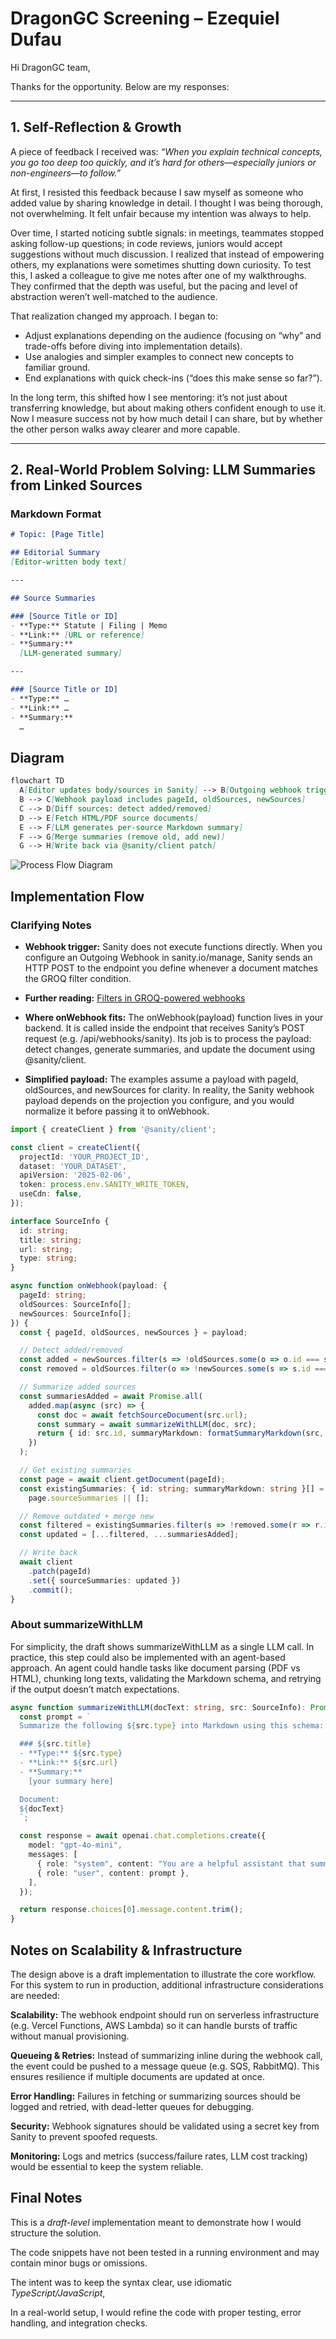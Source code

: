 # DragonGC Screening – Ezequiel Dufau

Hi DragonGC team,  

Thanks for the opportunity. Below are my responses:  

---

## 1. Self-Reflection & Growth  

A piece of feedback I received was: *“When you explain technical concepts, you go too deep too quickly, and it’s hard for others—especially juniors or non-engineers—to follow.”*  

At first, I resisted this feedback because I saw myself as someone who added value by sharing knowledge in detail. I thought I was being thorough, not overwhelming. It felt unfair because my intention was always to help.  

Over time, I started noticing subtle signals: in meetings, teammates stopped asking follow-up questions; in code reviews, juniors would accept suggestions without much discussion. I realized that instead of empowering others, my explanations were sometimes shutting down curiosity. To test this, I asked a colleague to give me notes after one of my walkthroughs. They confirmed that the depth was useful, but the pacing and level of abstraction weren’t well-matched to the audience.  

That realization changed my approach. I began to:  
- Adjust explanations depending on the audience (focusing on “why” and trade-offs before diving into implementation details).  
- Use analogies and simpler examples to connect new concepts to familiar ground.  
- End explanations with quick check-ins (“does this make sense so far?”).  

In the long term, this shifted how I see mentoring: it’s not just about transferring knowledge, but about making others confident enough to use it. Now I measure success not by how much detail I can share, but by whether the other person walks away clearer and more capable.  

---

## 2. Real-World Problem Solving: LLM Summaries from Linked Sources  

### Markdown Format  

```markdown
# Topic: [Page Title]

## Editorial Summary
[Editor-written body text]

---

## Source Summaries

### [Source Title or ID]
- **Type:** Statute | Filing | Memo  
- **Link:** [URL or reference]  
- **Summary:**  
  [LLM-generated summary]

---

### [Source Title or ID]
- **Type:** …  
- **Link:** …  
- **Summary:**  
  …
```

## Diagram
```markdown
flowchart TD
  A[Editor updates body/sources in Sanity] --> B[Outgoing webhook triggers]
  B --> C[Webhook payload includes pageId, oldSources, newSources]
  C --> D[Diff sources: detect added/removed]
  D --> E[Fetch HTML/PDF source documents]
  E --> F[LLM generates per-source Markdown summary]
  F --> G[Merge summaries (remove old, add new)]
  G --> H[Write back via @sanity/client patch]
```

![Process Flow Diagram](./diagram.png)



## Implementation Flow

### Clarifying Notes

- **Webhook trigger:** Sanity does not execute functions directly. When you configure an Outgoing Webhook in sanity.io/manage, Sanity sends an HTTP POST to the endpoint you define whenever a document matches the GROQ filter condition.
- **Further reading:** [Filters in GROQ-powered webhooks](https://www.sanity.io/guides/filters-in-groq-powered-webhooks)


- **Where onWebhook fits:** The onWebhook(payload) function lives in your backend. It is called inside the endpoint that receives Sanity’s POST request (e.g. /api/webhooks/sanity). Its job is to process the payload: detect changes, generate summaries, and update the document using @sanity/client.

- **Simplified payload:** The examples assume a payload with pageId, oldSources, and newSources for clarity. In reality, the Sanity webhook payload depends on the projection you configure, and you would normalize it before passing it to onWebhook.

```typescript
import { createClient } from '@sanity/client';

const client = createClient({
  projectId: 'YOUR_PROJECT_ID',
  dataset: 'YOUR_DATASET',
  apiVersion: '2025-02-06',
  token: process.env.SANITY_WRITE_TOKEN,
  useCdn: false,
});

interface SourceInfo {
  id: string;
  title: string;
  url: string;
  type: string;
}

async function onWebhook(payload: {
  pageId: string;
  oldSources: SourceInfo[];
  newSources: SourceInfo[];
}) {
  const { pageId, oldSources, newSources } = payload;

  // Detect added/removed
  const added = newSources.filter(s => !oldSources.some(o => o.id === s.id));
  const removed = oldSources.filter(o => !newSources.some(s => s.id === o.id));

  // Summarize added sources
  const summariesAdded = await Promise.all(
    added.map(async (src) => {
      const doc = await fetchSourceDocument(src.url);
      const summary = await summarizeWithLLM(doc, src);
      return { id: src.id, summaryMarkdown: formatSummaryMarkdown(src, summary) };
    })
  );

  // Get existing summaries
  const page = await client.getDocument(pageId);
  const existingSummaries: { id: string; summaryMarkdown: string }[] =
    page.sourceSummaries || [];

  // Remove outdated + merge new
  const filtered = existingSummaries.filter(s => !removed.some(r => r.id === s.id));
  const updated = [...filtered, ...summariesAdded];

  // Write back
  await client
    .patch(pageId)
    .set({ sourceSummaries: updated })
    .commit();
}
```

### About summarizeWithLLM
For simplicity, the draft shows summarizeWithLLM as a single LLM call. In practice, this step could also be implemented with an agent-based approach. An agent could handle tasks like document parsing (PDF vs HTML), chunking long texts, validating the Markdown schema, and retrying if the output doesn’t match expectations.


```typescript
async function summarizeWithLLM(docText: string, src: SourceInfo): Promise<string> {
  const prompt = `
  Summarize the following ${src.type} into Markdown using this schema:

  ### ${src.title}
  - **Type:** ${src.type}
  - **Link:** ${src.url}
  - **Summary:**
    [your summary here]

  Document:
  ${docText}
  `;

  const response = await openai.chat.completions.create({
    model: "gpt-4o-mini",
    messages: [
      { role: "system", content: "You are a helpful assistant that summarizes legal documents clearly." },
      { role: "user", content: prompt },
    ],
  });

  return response.choices[0].message.content.trim();
}
```


## Notes on Scalability & Infrastructure

The design above is a draft implementation to illustrate the core workflow. For this system to run in production, additional infrastructure considerations are needed:

**Scalability:** The webhook endpoint should run on serverless infrastructure (e.g. Vercel Functions, AWS Lambda) so it can handle bursts of traffic without manual provisioning.

**Queueing & Retries:** Instead of summarizing inline during the webhook call, the event could be pushed to a message queue (e.g. SQS, RabbitMQ). This ensures resilience if multiple documents are updated at once.

**Error Handling:** Failures in fetching or summarizing sources should be logged and retried, with dead-letter queues for debugging.

**Security:** Webhook signatures should be validated using a secret key from Sanity to prevent spoofed requests.

**Monitoring:** Logs and metrics (success/failure rates, LLM cost tracking) would be essential to keep the system reliable.

## Final Notes

This is a *draft-level* implementation meant to demonstrate how I would structure the solution.

The code snippets have not been tested in a running environment and may contain minor bugs or omissions.

The intent was to keep the syntax clear, use idiomatic *TypeScript/JavaScript*,

In a real-world setup, I would refine the code with proper testing, error handling, and integration checks.